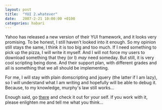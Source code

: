 ```yaml
---
layout: post
title:  "YUI 2.whatever"
date:   2007-2-21 10:00:00 +0100
categories: habari
---
```

Yahoo has released a new version of their YUI framework, and it looks very promising. To be honest, I still haven't looked into it enough. So my opinion still stays the same, I think it is too big and too much.
If I need something to pick up the pizza, I will write it myself. And I will not force my users to download something that they (or I) <em>may</em> need someday. But still, it is very cool scripting being done. And their support plan, with different grades and all is something that we all should be implementing.

For me, I will stay with plain domscripting and jquery (the latter if I am lazy), so I will understand what I am writing and hopefully will be able to debug it. Because, to my knowledge, murphy's law still works...

Enough said, go <a href="http://yuiblog.com/blog/2007/02/20/yui-220-released/" title="YUI">there</a> and check it out for your self. If you work with it, please enlighten me and tell me what you think...